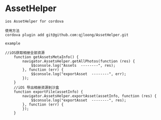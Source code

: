 # AssetHelper
    ios AssetHelper for cordova

    使用方法
    cordova plugin add git@github.com:qjloong/AssetHelper.git

    example

    //iOS获取相册全部资源
        function getAssetsMetaInfo() {
            navigator.AssetsHelper.getAllPhotos(function (res) {
                $$console.log("Assets  --------", res);
            }, function (err) {
                $$console.log("exportAsset  --------", err);
            });
        }
        //iOS 导出相册资源到沙盒
        function exportFile(assetInfo) {
            navigator.AssetsHelper.exportAsset(assetInfo, function (res) {
                $$console.log("exportAsset  --------", res);
            }, function (err) {
            });
        }
